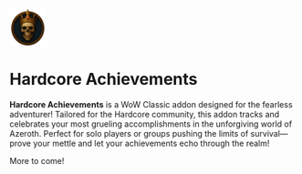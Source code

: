 ![Logo](https://github.com/IAmChills/HardcoreAchievements/blob/main/Images/HardcoreAchievementsButton.png?raw=true)

# Hardcore Achievements

**Hardcore Achievements** is a WoW Classic addon designed for the fearless adventurer! Tailored for the Hardcore community, this addon tracks and celebrates your most grueling accomplishments in the unforgiving world of Azeroth. Perfect for solo players or groups pushing the limits of survival—prove your mettle and let your achievements echo through the realm!

More to come!
